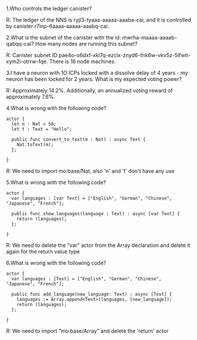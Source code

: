 1.Who controls the ledger canister?

R: The ledger of the NNS is ryjl3-tyaaa-aaaaa-aaaba-cai, and it is controlled by canister r7inp-6aaaa-aaaaa-aaabq-cai.


2.What is the subnet of the canister with the id: mwrha-maaaa-aaaab-qabqq-cai? How many nodes are running this subnet?

R: Canister subnet ID pae4o-o6dxf-xki7q-ezclx-znyd6-fnk6w-vkv5z-5lfwh-xym2i-otrrw-fqe. There is 16 node machines.


3.I have a neuron with 1O ICPs locked with a dissolve delay of 4 years - my neuron has been locked for 2 years. What is my expected voting power?

R: Approximately 14.2%. Additionally, an annualized voting reward of approximately 7.6%.

4.What is wrong with the following code?
```
actor {
  let n : Nat = 50;
  let t : Text = "Hello";

  public func convert_to_text(m : Nat) : async Text {
    Nat.toText(m);
  };
 
}

```
R: We need to import mo:base/Nat, also 'n' and 't' don't have any use


5.What is wrong with the following code?
```
actor {
  var languages : [var Text] = ["English", "German", "Chinese", "Japanese", "French"];

  public func show_languages(language : Text) : async [var Text] {
    return (languages);
  };
 
}

```
R: We need to delete the "var"  actor from the Array declaration and delete it again for the return value type

6.What is wrong with the following code?
```
actor {
  var languages : [Text] = ["English", "German", "Chinese", "Japanese", "French"];

  public func add_language(new_language: Text) : async [Text] {
    languages := Array.append<Text>(languages, [new_language]);
    return (languages);
  };
 
}

```
R: We need to import "mo:base/Array" and delete the 'return' actor


